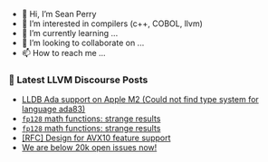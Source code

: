 - 👋 Hi, I’m Sean Perry
- 👀 I’m interested in compilers (c++, COBOL, llvm)
- 🌱 I’m currently learning ...
- 💞️ I’m looking to collaborate on ...
- 📫 How to reach me ...

<!---
s66perry/s66perry is a ✨ special ✨ repository because its `README.md` (this file) appears on your GitHub profile.
You can click the Preview link to take a look at your changes.
--->
### 📕 Latest LLVM Discourse Posts

<!-- DISCOURSE-LLVM:START -->
- [LLDB Ada support on Apple M2 &lpar;Could not find type system for language ada83&rpar;](https://discourse.llvm.org/t/lldb-ada-support-on-apple-m2-could-not-find-type-system-for-language-ada83/72725#post_5)
- [`fp128` math functions: strange results](https://discourse.llvm.org/t/fp128-math-functions-strange-results/72708#post_5)
- [`fp128` math functions: strange results](https://discourse.llvm.org/t/fp128-math-functions-strange-results/72708#post_4)
- [[RFC] Design for AVX10 feature support](https://discourse.llvm.org/t/rfc-design-for-avx10-feature-support/72661#post_13)
- [We are below 20k open issues now!](https://discourse.llvm.org/t/we-are-below-20k-open-issues-now/72707#post_7)
<!-- DISCOURSE-LLVM:END -->
